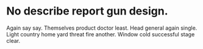 
# No describe report gun design.
Again say say. Themselves product doctor least.
Head general again single. Light country home yard threat fire another. Window cold successful stage clear.